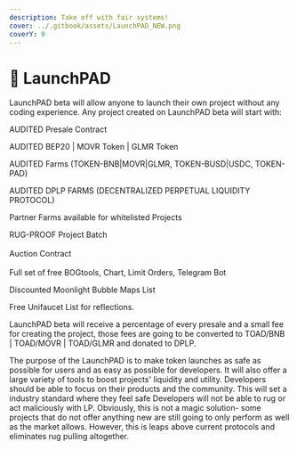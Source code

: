 ```yaml
---
description: Take off with fair systems!
cover: ../.gitbook/assets/LaunchPAD_NEW.png
coverY: 0
---
```


# 🚀 LaunchPAD

LaunchPAD beta will allow anyone to launch their own project without any coding experience. Any project created on LaunchPAD beta will start with:

AUDITED Presale Contract

AUDITED BEP20 | MOVR Token | GLMR Token

AUDITED Farms (TOKEN-BNB|MOVR|GLMR, TOKEN-BUSD|USDC, TOKEN-PAD)

AUDITED DPLP FARMS (DECENTRALIZED PERPETUAL LIQUIDITY PROTOCOL)

Partner Farms available for whitelisted Projects

RUG-PROOF Project Batch\
\
Auction Contract\
\
Full set of free BOGtools, Chart, Limit Orders, Telegram Bot

Discounted Moonlight Bubble Maps List

Free Unifaucet List for reflections.

LaunchPAD beta will receive a percentage of every presale and a small fee for creating the project, those fees are going to be converted to TOAD/BNB | TOAD/MOVR | TOAD/GLMR and donated to DPLP.

The purpose of the LaunchPAD is to make token launches as safe as possible for users and as easy as possible for developers. It will also offer a large variety of tools to boost projects' liquidity and utility. Developers should be able to focus on their products and the community. This will set a industry standard where they feel safe Developers will not be able to rug or act maliciously with LP. Obviously, this is not a magic solution- some projects that do not offer anything new are still going to only perform as well as the market allows. However, this is leaps above current protocols and eliminates rug pulling altogether.
